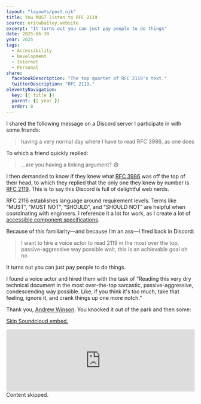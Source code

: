 ```yaml
---
layout: "layouts/post.njk"
title: You MUST listen to RFC 2119
source: ericwbailey.website
excerpt: "It turns out you can just pay people to do things"
date: 2025-06-30
year: 2025
tags:
  - Accessibility
  - Development
  - Internet
  - Personal
share:
  facebookDescription: "The top quarter of RFC 2119's text."
  twitterDescription: "RFC 2119."
eleventyNavigation:
  key: {{ title }}
  parent: {{ year }}
  order: 8
---
```


I shared the following message on a Discord server I participate in with some friends:

> having a very normal day where I have to read RFC 3986, as one does

To which a friend quickly replied:

> …are you having a linking argument? 😅

I then demanded to know if they knew what [RFC 3986](https://datatracker.ietf.org/doc/html/rfc3986) was off the top of their head, to which they replied that the only one they knew by number is [RFC 2119](https://datatracker.ietf.org/doc/html/rfc2119). This is to say this Discord is full of delightful web nerds.

RFC 2116 establishes language around requirement levels. Terms like “MUST”, “MUST NOT”, “SHOULD”, and “SHOULD NOT” are helpful when coordinating with engineers. I reference it a lot for work, as I create a lot of [accessible component specifications](https://ericwbailey.website/published/githubs-updated-commits-page-and-the-interactive-list-component/).

Because of this familiarity—and because I’m an ass—I fired back in Discord:

> I want to hire a voice actor to read 2119 in the most over the top, passive-aggressive way possible
> wait, this is an achievable goal oh no

It turns out you can just pay people to do things.

I found a voice actor and hired them with the task of “Reading this very dry technical document in the most over-the-top sarcastic, passive-aggressive, condescending way possible. Like, if you think it's too much, take that feeling, ignore it, and crank things up one more notch.”

Thank you, [Andrew Winson](https://andrewwinson.com/). You knocked it out of the park and then some:

<p class="hide-visually">
  <a href="#soundcloud-embed-skip">
    Skip Soundcloud embed.
  </a>
</p>
<iframe title="RFC 2119 - Soundcloud" width="100%" height="166" scrolling="no" frameborder="no" allow="autoplay" src="https://w.soundcloud.com/player/?url=https%3A//api.soundcloud.com/tracks/2121755313&color=%23ff5500&auto_play=false&hide_related=false&show_comments=true&show_user=true&show_reposts=false&show_teaser=true"></iframe>
<span class="hide-visually" id="soundcloud-embed-skip">Content skipped.</span>
